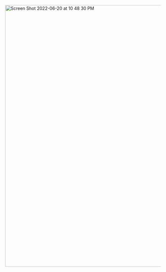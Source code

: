 <img width="848" alt="Screen Shot 2022-06-20 at 10 48 30 PM" src="https://user-images.githubusercontent.com/71736629/174726062-61ed07a1-5afa-474a-baf8-34afd264891d.png">

<!--
**reportaman/reportaman** is a ✨ _special_ ✨ repository because its `README.md` (this file) appears on your GitHub profile.

Here are some ideas to get you started:

- 🔭 I’m currently working on ...
- 🌱 I’m currently learning ...
- 👯 I’m looking to collaborate on ...
- 🤔 I’m looking for help with ...
- 💬 Ask me about ...
- 📫 How to reach me: ...
- 😄 Pronouns: ...
- ⚡ Fun fact: ...
-->
